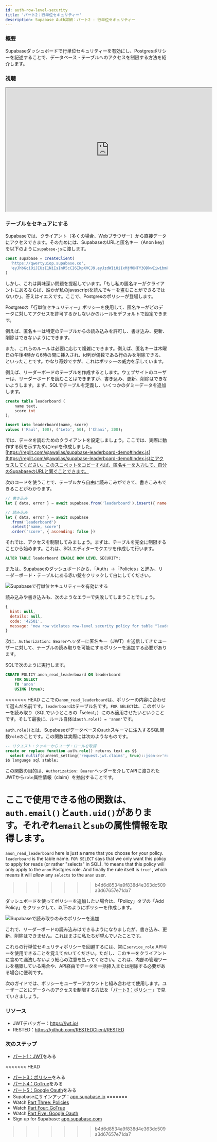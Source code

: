 ```yaml
---
id: auth-row-level-security
title: 'パート2：行単位セキュリティー'
description: Supabase Auth詳細：パート2 - 行単位セキュリティー
---
```


### 概要

Supabaseダッシュボードで行単位セキュリティーを有効にし、Postgresポリシーを記述することで、データベース・テーブルへのアクセスを制限する方法を紹介します。

### 視聴

<iframe className="w-full video-with-border" width="640" height="385" src="https://www.youtube-nocookie.com/embed/qY_iQ10IUhs" frameBorder="1" allow="accelerometer; autoplay; clipboard-write; encrypted-media; gyroscope; picture-in-picture" allowFullScreen></iframe>

### テーブルをセキュアにする

Supabaseでは、クライアント（多くの場合、Webブラウザー）から直接データにアクセスできます。そのためには、SupabaseのURLと匿名キー（Anon key）を以下のように`supabase-js`に渡します。

```js
const supabase = createClient(
  'https://qwertyuiop.supabase.co',
  'eyJhbGciOiJIUzI1NiIsInR5cCI6IkpXVCJ9.eyJzdWIiOiIxMjM0NTY3ODkwIiwibmFtZSI6IkpvaG4gRG9lIiwiaWF0IjoxNTE2MjM5MDIyfQ.SflKxwRJSMeKKF2QT4fwpMeJf36POk6yJV_adQssw5c'
)
```

しかし、これは興味深い問題を提起しています。「もし私の匿名キーがクライアントにあるならば、誰かが私のjavascriptを読んでキーを盗むことができるではないか」、答えはイエスです。ここで、Postgresのポリシーが登場します。

Postgresの「行単位セキュリティー」ポリシーを使用して、匿名キーがどのデータに対してアクセスを許可するかしないかのルールをデフォルトで設定できます。

例えば、匿名キーは特定のテーブルからの読み込みを許可し、書き込み、更新、削除はできないようにできます。

また、これらのルールは必要に応じて複雑にできます。例えば、匿名キーは木曜日の午後4時から6時の間に挿入され、id列が偶数である行のみを削除できる、といったことです。かなり奇妙ですが、これはポリシーの威力を示しています。

例えば、リーダーボードのテーブルを作成するとします。ウェブサイトのユーザーは、リーダーボードを読むことはできますが、書き込み、更新、削除はできないようします。まず、SQLでテーブルを定義し、いくつかのダミーデータを追加します。

```sql
create table leaderboard (
    name text,
    score int
);

insert into leaderboard(name, score)
values ('Paul', 100), ('Leto', 50), ('Chani', 200);
```

では、データを読むためのクライアントを設定しましょう。ここでは、実際に動作する例を示すためにreplを作成しました。[https://replit.com/@awalias/supabase-leaderboard-demo#index.js](https://replit.com/@awalias/supabase-leaderboard-demo#index.js)にアクセスしてください。このスニペットをコピーすれば、匿名キーを入力して、自分のSupabaseのURLと繋ぐことできます。

次のコードを使うことで、テーブルから自由に読みこみができて、書きこみもできることがわかります。

```js
// 書き込み
let { data, error } = await supabase.from('leaderboard').insert({ name: 'Bob', score: 99999 })

// 読み込み
let { data, error } = await supabase
  .from('leaderboard')
  .select('name, score')
  .order('score', { ascending: false })
```

それでは、アクセスを制限してみましょう。まずは、テーブルを完全に制限することから始めます。これは、SQLエディターでクエリを作成して行います。

```sql
ALTER TABLE leaderboard ENABLE ROW LEVEL SECURITY;
```

または、Supabaseのダッシュボードから、「Auth」→「Policies」と進み、リーダーボード・テーブルにある赤い錠をクリックして白にしてください。

![Supabaseで行単位セキュリティーを有効にする](/img/auth-deep-dive-2.png)

読み込みや書き込みも、次のようなエラーで失敗してしまうことでしょう。

```jsx
{
  hint: null,
  details: null,
  code: '42501',
  message: 'new row violates row-level security policy for table "leaderboard"'
}
```

次に、`Authorization: Bearer`ヘッダーに匿名キー（JWT）を送信してきたユーザーに対して、テーブルの読み取りを可能にするポリシーを追加する必要があります。

SQLで次のように実行します。

```sql
CREATE POLICY anon_read_leaderboard ON leaderboard
    FOR SELECT
    TO 'anon'
    USING (true);
```

<<<<<<< HEAD
ここでの`anon_read_leaderboard`は、ポリシーの内容に合わせて選んだ名前です。`leaderboard`はテーブル名です。`FOR SELECT`は、このポリシーを読み取り（SQLでいうところの「select」）にのみ適用させたいということです。そして最後に、ルール自体は`auth.role() = 'anon'`です。


`auth.role()`とは、Supabaseがデータベースの`auth`スキーマに注入するSQL関数`role`のことです。この関数は実際には次のようなものです。

```sql
-- リクエスト・クッキーからユーザ・ロールを取得
create or replace function auth.role() returns text as $$
  select nullif(current_setting('request.jwt.claims', true)::json->>'role', '')::text;
$$ language sql stable;
```

この関数の目的は、`Authorization: Bearer`ヘッダーを介してAPIに渡されたJWTから`role`属性情報（claim）を抽出することです。

ここで使用できる他の関数は、`auth.email()`と`auth.uid()`があります。それぞれ`email`と`sub`の属性情報を取得します。
=======
`anon_read_leaderboard` here is just a name that you choose for your policy. `leaderboard` is the table name. `FOR SELECT` says that we only want this policy to apply for reads (or rather "selects" in SQL). `TO` means that this policy will only apply to the `anon` Postgres role. And finally the rule itself is `true'`, which means it will _allow_ any `selects` to the `anon` user.
>>>>>>> b4d6d8534a9f838d4e363dc509a3d67657e71da7

ダッシュボードを使ってポリシーを追加したい場合は、「Policy」タブの「Add Policy」をクリックして、以下のようにポリシーを作成します。

![Supabaseで読み取りのみのポリシーを追加](/img/auth-deep-dive-2-2.png)

これで、リーダーボードの読み込みはできるようになりましたが、書き込み、更新、削除はできません。これはまさに私たちが望んでいたことです。

これらの行単位セキュリティポリシーを回避するには、常に`service_role` APIキーを使用できることを覚えておいてください。ただし、このキーをクライアントに含めて漏洩しないよう細心の注意を払ってください。これは、内部の管理ツールを構築している場合や、API経由でデータを一括挿入または削除する必要がある場合に便利です。

次のガイドでは、ポリシーをユーザーアカウントと組み合わせて使用します。ユーザーごとにデータへのアクセスを制限する方法を「[パート3：ポリシー](/docs/learn/auth-deep-dive/auth-policies)」で見ていきましょう。

### リソース

- JWTデバッガー：https://jwt.io/
- RESTED：https://github.com/RESTEDClient/RESTED

### 次のステップ

- [パート1：JWT](/docs/learn/auth-deep-dive/auth-deep-dive-jwts)をみる
<!-- - Watch [Part Two: Row Level Security](/docs/learn/auth-deep-dive/auth-row-level-security) -->
<<<<<<< HEAD
- [パート3：ポリシー](/docs/learn/auth-deep-dive/auth-policies)をみる
- [パート4：GoTrue](/docs/learn/auth-deep-dive/auth-gotrue)をみる
- [パート5：Google Oauth](/docs/learn/auth-deep-dive/auth-google-oauth)をみる
- Supabaseにサインアップ：[app.supabase.io](https://app.supabase.io)
=======
- Watch [Part Three: Policies](/docs/learn/auth-deep-dive/auth-policies)
- Watch [Part Four: GoTrue](/docs/learn/auth-deep-dive/auth-gotrue)
- Watch [Part Five: Google Oauth](/docs/learn/auth-deep-dive/auth-google-oauth)
- Sign up for Supabase: [app.supabase.com](https://app.supabase.com)
>>>>>>> b4d6d8534a9f838d4e363dc509a3d67657e71da7
